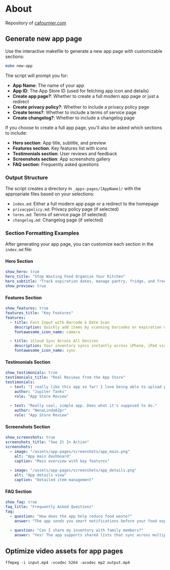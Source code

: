 # About

Repository of [cafournier.com](https://cafournier.com)

## Generate new app page

Use the interactive makefile to generate a new app page with customizable sections:

```bash
make new-app
```

The script will prompt you for:
- **App Name**: The name of your app
- **App ID**: The App Store ID (used for fetching app icon and details)
- **Create app page?**: Whether to create a full modern app page or just a redirect
- **Create privacy policy?**: Whether to include a privacy policy page
- **Create terms?**: Whether to include a terms of service page  
- **Create changelog?**: Whether to include a changelog page

If you choose to create a full app page, you'll also be asked which sections to include:
- **Hero section**: App title, subtitle, and preview
- **Features section**: Key features list with icons
- **Testimonials section**: User reviews and feedback
- **Screenshots section**: App screenshots gallery
- **FAQ section**: Frequently asked questions

### Output Structure

The script creates a directory in `_apps-pages/[AppName]/` with the appropriate files based on your selections:

- `index.md`: Either a full modern app page or a redirect to the homepage
- `privacypolicy.md`: Privacy policy page (if selected)
- `terms.md`: Terms of service page (if selected)
- `changelog.md`: Changelog page (if selected)

### Section Formatting Examples

After generating your app page, you can customize each section in the `index.md` file:

#### Hero Section
```yaml
show_hero: true
hero_title: "Stop Wasting Food Organize Your Kitchen"
hero_subtitle: "Track expiration dates, manage pantry, fridge, and freezer items, and get alerts before food goes bad."
show_preview: true
```

#### Features Section
```yaml
show_features: true
features_title: "Key Features"
features:
  - title: Fast Input with Barcode & Date Scan
    description: Quickly add items by scanning barcodes or expiration dates. FridgeBuddy auto-fills product details and sorts your inventory.
    fontawesome_icon_name: camera

  - title: iCloud Sync Across All Devices
    description: Your inventory syncs instantly across iPhone, iPad via iCloud, so your lists are always up to date.
    fontawesome_icon_name: sync
```

#### Testimonials Section
```yaml
show_testimonials: true
testimonials_title: "Real Reviews from the App Store"
testimonials:
  - text: "I really like this app so far! I love being able to upload photos of my favorite foods."
    author: "Jupiter Tanks"
    role: "App Store Review"
    
  - text: "Really cool, simple app. Does what it's supposed to do."
    author: "NenaLinda82pr"
    role: "App Store Review"
```

#### Screenshots Section
```yaml
show_screenshots: true
screenshots_title: "See It In Action"
screenshots:
  - image: "/assets/app-pages/screenshots/app_main.png"
    alt: "App main dashboard"
    caption: "Main overview with key features"
    
  - image: "/assets/app-pages/screenshots/app_details.png"
    alt: "App details view"
    caption: "Detailed item management"
```

#### FAQ Section
```yaml
show_faq: true
faq_title: "Frequently Asked Questions"
faq:
  - question: "How does the app help reduce food waste?"
    answer: "The app sends you smart notifications before your food expires and tracks your consumption patterns with detailed analytics."
    
  - question: "Can I share my inventory with family members?"
    answer: "Yes! The app supports shared lists that sync across multiple users."
```

## Optimize video assets for app pages

```
ffmpeg -i input.mp4 -vcodec h264 -acodec mp2 output.mp4
```